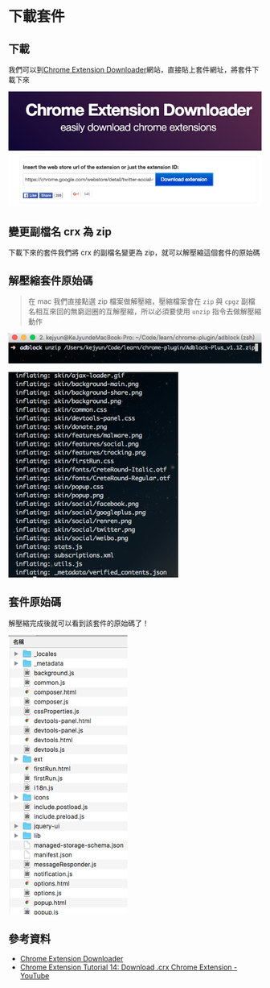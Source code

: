 # 下載套件

## 下載

我們可以到[Chrome Extension Downloader](http://chrome-extension-downloader.com/)網站，直接貼上套件網址，將套件下載下來

![貼上套件網址下載套件](./images/download-plugin-paste-url.png)

## 變更副檔名 crx 為 zip

下載下來的套件我們將 crx 的副檔名變更為 zip，就可以解壓縮這個套件的原始碼

## 解壓縮套件原始碼

> 在 mac 我們直接點選 zip 檔案做解壓縮，壓縮檔案會在 `zip` 與 `cpgz` 副檔名相互來回的無窮迴圈的互解壓縮，所以必須要使用 `unzip` 指令去做解壓縮動作

![解壓縮套件](./images/download-plugin-unzip-crx-zip.png)

![解壓縮套件過程](./images/download-plugin-unzip-crx-zip-process.png)

## 套件原始碼

解壓縮完成後就可以看到該套件的原始碼了！

![套件原始碼](./images/download-plugin-unzip-adblock-crx-zip-source-code.png)

## 參考資料
* [Chrome Extension Downloader](http://chrome-extension-downloader.com/)
* [Chrome Extension Tutorial 14: Download .crx Chrome Extension - YouTube](https://www.youtube.com/watch?v=Xf41EpfM5SA&list=PLYxzS__5yYQlWil-vQ-y7NR902ovyq1Xi&index=13#t=106.847733)